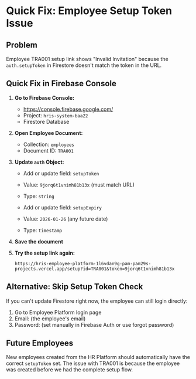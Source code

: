 # Quick Fix: Employee Setup Token Issue

## Problem
Employee TRA001 setup link shows "Invalid Invitation" because the `auth.setupToken` in Firestore doesn't match the token in the URL.

## Quick Fix in Firebase Console

1. **Go to Firebase Console:**
   - https://console.firebase.google.com/
   - Project: `hris-system-baa22`
   - Firestore Database

2. **Open Employee Document:**
   - Collection: `employees`
   - Document ID: `TRA001`

3. **Update `auth` Object:**
   - Add or update field: `setupToken`
   - Value: `9jorq6t1vnimh81b13x` (must match URL)
   - Type: `string`

   - Add or update field: `setupExpiry`
   - Value: `2026-01-26` (any future date)
   - Type: `timestamp`

4. **Save the document**

5. **Try the setup link again:**
   ```
   https://hris-employee-platform-1l6vdan9g-pam-pam29s-projects.vercel.app/setup?id=TRA001&token=9jorq6t1vnimh81b13x
   ```

## Alternative: Skip Setup Token Check

If you can't update Firestore right now, the employee can still login directly:

1. Go to Employee Platform login page
2. Email: (the employee's email)
3. Password: (set manually in Firebase Auth or use forgot password)

## Future Employees

New employees created from the HR Platform should automatically have the correct `setupToken` set. The issue with TRA001 is because the employee was created before we had the complete setup flow.
